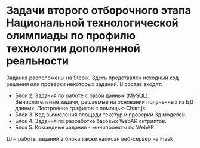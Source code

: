 # Задачи второго отборочного этапа Национальной технологической олимпиады по профилю технологии дополненной реальности

Задания расположены на Stepik. Здесь представлен исходный код решения или проверки некоторых заданий.
В состав входят:
- Блок 2. Задания по работе с базой данных (MySQL). Вычислительные задачи, решаемые на основании полученных из БД данных. Построение графиков с помощью Chart.js.
- Блок 3. Код вычисления площади текстур и проверки 3д моделей.
- Блок 4. Задания по разработке базовых WebAR сктриптов.
- Блок 5. Командные задания - минипроекты по WebAR.

Для работы заданий 2 блока также написан веб-сервер на Flask
